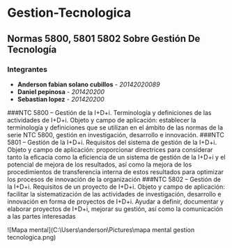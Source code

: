 # Gestion-Tecnologica

## Normas 5800, 5801 5802 Sobre Gestión De Tecnología

### Integrantes

* **Anderson fabian solano cubillos** - *20142020089* 
* **Daniel pepinosa** - *201420200* 
* **Sebastian lopez** - *201420200* 

###NTC 5800 – Gestión de la I+D+i. Terminología y definiciones de las actividades de I+D+i.
Objeto y campo de aplicación: establecer la terminología y definiciones que se utilizan en el ámbito de las normas de la serie NTC 5800, gestión en investigación, desarrollo e innovación.
###NTC 5801 – Gestión de la I+D+i. Requisitos del sistema de gestión de la I+D+i.
Objeto y campo de aplicación: proporcionar directrices para considerar tanto la eficacia como la eficiencia de un sistema de gestión de la I+D+i y el potencial de mejora de los resultados, así como la mejora de los procedimientos de transferencia interna de estos resultados para optimizar los procesos de innovación de la organización
###NTC 5802 – Gestión de la I+D+i. Requisitos de un proyecto de I+D+i.
Objeto y campo de aplicación: facilitar la sistematización de las actividades de investigación, desarrollo e innovación en forma de proyectos de I+D+i.
Ayudar a definir, documentar y elaborar proyectos de I+D+i, mejorar su gestión, así como la comunicación a las partes interesadas

![Mapa mental](C:\Users\anderson\Pictures\mapa mental gestion tecnologica.png)
